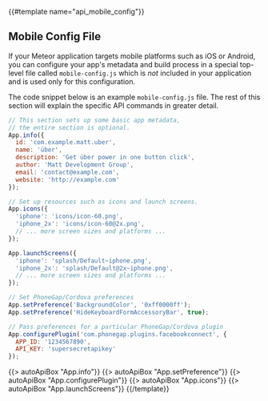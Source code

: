 {{#template name="api_mobile_config"}}


<h2 id="mobileconfigjs"><span>Mobile Config File</span></h2>

If your Meteor application targets mobile platforms such as iOS or
Android, you can configure your app's metadata and build process
in a special top-level file called
`mobile-config.js` which is *not* included in your application and is used only
for this configuration.

The code snippet below is an example `mobile-config.js` file. The rest of this
section will explain the specific API commands in greater detail.

```javascript
// This section sets up some basic app metadata,
// the entire section is optional.
App.info({
  id: 'com.example.matt.uber',
  name: 'über',
  description: 'Get über power in one button click',
  author: 'Matt Development Group',
  email: 'contact@example.com',
  website: 'http://example.com'
});

// Set up resources such as icons and launch screens.
App.icons({
  'iphone': 'icons/icon-60.png',
  'iphone_2x': 'icons/icon-60@2x.png',
  // ... more screen sizes and platforms ...
});

App.launchScreens({
  'iphone': 'splash/Default~iphone.png',
  'iphone_2x': 'splash/Default@2x~iphone.png',
  // ... more screen sizes and platforms ...
});

// Set PhoneGap/Cordova preferences
App.setPreference('BackgroundColor', '0xff0000ff');
App.setPreference('HideKeyboardFormAccessoryBar', true);

// Pass preferences for a particular PhoneGap/Cordova plugin
App.configurePlugin('com.phonegap.plugins.facebookconnect', {
  APP_ID: '1234567890',
  API_KEY: 'supersecretapikey'
});
```


{{> autoApiBox "App.info"}}
{{> autoApiBox "App.setPreference"}}
{{> autoApiBox "App.configurePlugin"}}
{{> autoApiBox "App.icons"}}
{{> autoApiBox "App.launchScreens"}}
{{/template}}